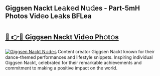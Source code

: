 ## Giggsen Nackt Le𝚊k𝚎d N𝚞𝚍es - Part-5mH Photos Vid𝚎o Le𝚊ks BFLea

# <h2><a href="http://fb0na6b.evod.top/?m=Giggsen+Nackt">🔗 👉🔴 Giggsen Nackt Vid𝚎o Ph𝚘t𝚘s</a></h2>

[![Giggsen Nackt N𝚞d𝚎s](https://i.imgur.com/8V9OHl7.gif)](http://fb0na6b.evod.top/?m=Giggsen+Nackt)
Content creator Giggsen Nackt known for their dance-themed performances and lifestyle snippets. Inspiring individual Giggsen Nackt, celebrated for their remarkable achievements and commitment to making a positive impact on the world. 
